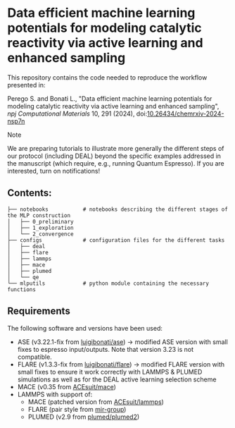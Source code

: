 # Data efficient machine learning potentials for modeling catalytic reactivity via active learning and enhanced sampling

This repository contains the code needed to reproduce the workflow presented in:

Perego S. and Bonati L., "Data efficient machine learning potentials for modeling catalytic reactivity via active learning and enhanced sampling", _npj Computational Materials_ 10, 291 (2024), doi:[10.26434/chemrxiv-2024-nsp7n](https://doi.org/10.1038/s41524-024-01481-6)

> [!NOTE]  
> We are preparing tutorials to illustrate more generally the different steps of our protocol (including DEAL) beyond the specific examples addressed in the manuscript (which require, e.g., running Quantum Espresso). If you are interested, turn on notifications! 

## Contents:
```
├── notebooks           # notebooks describing the different stages of the MLP construction 
│   ├── 0_preliminary
│   ├── 1_exploration
│   └── 2_convergence
├── configs             # configuration files for the different tasks
│   ├── deal
│   ├── flare
│   ├── lammps
│   ├── mace
│   ├── plumed
│   └── qe
└── mlputils            # python module containing the necessary functions
```

## Requirements

The following software and versions have been used:

* ASE (v3.22.1-fix from [luigibonati/ase](https://github.com/luigibonati/flare/tree/3.2.1-fix)) $\rightarrow$ modified ASE version with small fixes to espresso input/outputs. Note that version 3.23 is not compatible.
* FLARE (v1.3.3-fix from [luigibonati/flare](https://github.com/luigibonati/flare/tree/1.3.3-fix)) $\rightarrow$ modified FLARE version with small fixes to ensure it work correctly with LAMMPS & PLUMED simulations as well as for the DEAL active learning selection scheme
* MACE (v0.35 from [ACEsuit/mace](https://github.com/ACEsuit/mace))
* LAMMPS with support of:
    * MACE (patched version from [ACEsuit/lammps](https://github.com/ACEsuit/lammps))
    * FLARE (pair style from [mir-group](https://github.com/mir-group/flare))
    * PLUMED (v2.9 from [plumed/plumed2](https://github.com/plumed/plumed2))
